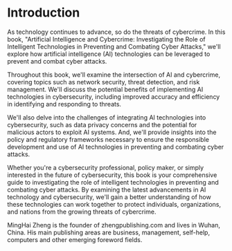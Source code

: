 # Introduction

As technology continues to advance, so do the threats of cybercrime. In this book, "Artificial Intelligence and Cybercrime: Investigating the Role of Intelligent Technologies in Preventing and Combating Cyber Attacks," we'll explore how artificial intelligence (AI) technologies can be leveraged to prevent and combat cyber attacks.

Throughout this book, we'll examine the intersection of AI and cybercrime, covering topics such as network security, threat detection, and risk management. We'll discuss the potential benefits of implementing AI technologies in cybersecurity, including improved accuracy and efficiency in identifying and responding to threats.

We'll also delve into the challenges of integrating AI technologies into cybersecurity, such as data privacy concerns and the potential for malicious actors to exploit AI systems. And, we'll provide insights into the policy and regulatory frameworks necessary to ensure the responsible development and use of AI technologies in preventing and combating cyber attacks.

Whether you're a cybersecurity professional, policy maker, or simply interested in the future of cybersecurity, this book is your comprehensive guide to investigating the role of intelligent technologies in preventing and combating cyber attacks. By examining the latest advancements in AI technology and cybersecurity, we'll gain a better understanding of how these technologies can work together to protect individuals, organizations, and nations from the growing threats of cybercrime.

MingHai Zheng is the founder of zhengpublishing.com and lives in Wuhan, China. His main publishing areas are business, management, self-help, computers and other emerging foreword fields.
